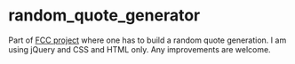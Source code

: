 # random_quote_generator
Part of [FCC project](https://www.freecodecamp.org/learn/front-end-libraries/front-end-libraries-projects/build-a-random-quote-machine) where one has to build a random quote generation.
I am using jQuery and CSS and HTML only.
Any improvements are welcome.
